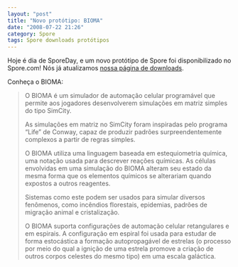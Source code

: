 ```yaml
---
layout: "post"
title: "Novo protótipo: BIOMA"
date: "2008-07-22 21:26"
category: Spore
tags: Spore downloads protótipos
---
```


Hoje é dia de SporeDay, e um novo protótipo de Spore foi disponibilizado no Spore.com! Nós já atualizamos [nossa página de downloads](/downloads/).

Conheça o BIOMA:

> O BIOMA é um simulador de automação celular programável que permite aos jogadores desenvolverem simulações em matriz simples do tipo SimCity.
>
> As simulações em matriz no SimCity foram inspiradas pelo programa “Life” de Conway, capaz de produzir padrões surpreendentemente complexos a partir de regras simples.
>
> O BIOMA utiliza uma linguagem baseada em estequiometria química, uma notação usada para descrever reações químicas. As células envolvidas em uma simulação do BIOMA alteram seu estado da mesma forma que os elementos químicos se alterariam quando expostos a outros reagentes.
>
> Sistemas como este podem ser usados para simular diversos fenômenos, como incêndios florestais, epidemias, padrões de migração animal e cristalização.
>
> O BIOMA suporta configurações de automação celular retangulares e em espirais. A configuração em espiral foi usada para estudar de forma estocástica a formação autopropagável de estrelas (o processo por meio do qual a ignição de uma estrela promove a criação de outros corpos celestes do mesmo tipo) em uma escala galáctica.
